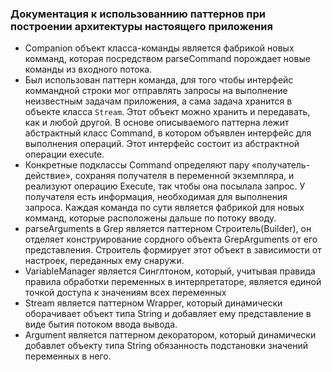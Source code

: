 ### Документация к использованнию паттернов при построении архитектуры настоящего приложения
- Companion объект класса-команды является фабрикой новых комманд, которая посредством parseCommand
 порождает новые команды из входного потока.
- Был использован паттерн команда, для того чтобы интерфейс коммандной строки мог отправлять запросы на выполнение 
неизвестным задачам приложения, а сама задача хранится в объекте класса `Stream`. 
Этот объект можно хранить и передавать, как и любой другой. 
В основе описываемого паттерна лежит абстрактный класс Command, 
в котором объявлен интерфейс для выполнения операций. 
Этот интерфейс состоит из абстрактной операции execute. 
- Конкретные подклассы Command определяют пару «получатель-действие», 
сохраняя получателя в переменной экземпляра, и реализуют операцию Execute, 
так чтобы она посылала запрос. 
У получателя есть информация, необходимая для выполнения запроса. 
Каждая команда по сути является фабрикой для новых комманд, которые расположены дальше по потоку вводу.
- parseArguments в Grep является паттерном Строитель(Builder), он отделяет конструирование сордного объекта 
GrepArguments от его представления. Строитель формирует этот объект в зависимости 
   от настроек, переданных ему снаружи.
- VariableManager является Синглтоном, который, учитывая правида правила обработки переменных
 в интерпретаторе, является единой точкой доступа к значениям всех переменных
- Stream является паттерном Wrapper, который динамически оборачивает объект типа String
и добавляет ему представление в виде бытия потоком ввода вывода.
- Argument является паттерном декоратором, который динамически добавлет объекту типа String
           обязанность подстановки значений переменных в него.